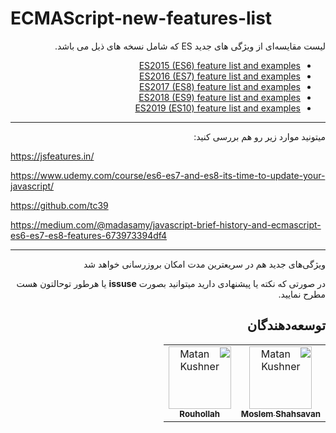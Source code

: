 # ECMAScript-new-features-list

<div dir="rtl">
لیست مقایسه‌ای از ویژگی های جدید ES که شامل نسخه های ذیل می باشد.
<div>

* [ES2015 (ES6) feature list and examples](ES2015.MD)
* [ES2016 (ES7) feature list and examples](ES2016.MD)
* [ES2017 (ES8) feature list and examples](ES2017.MD)
* [ES2018 (ES9) feature list and examples](ES2018.MD)
* [ES2019 (ES10) feature list and examples](ES2019.MD)

---

میتونید موارد زیر رو هم بررسی کنید:

<div dir="ltr">

<https://jsfeatures.in/>

<https://www.udemy.com/course/es6-es7-and-es8-its-time-to-update-your-javascript/>

<https://github.com/tc39>

<https://medium.com/@madasamy/javascript-brief-history-and-ecmascript-es6-es7-es8-features-673973394df4>

</div>

---

ویژگی‌های جدید هم در سریعترین مدت امکان  بروزرسانی خواهد شد

در صورتی که نکته‌ یا پیشنهادی دارید میتوانید بصورت **issuse** یا هرطور توحالتون هست مطرح نمایید.

## توسعه‌دهندگان

<table>
  <tr>
    <td align="center"><a href="https://github.com/m90k7"><img src="https://avatars3.githubusercontent.com/u/16480101?s=460&v=4" width="100px;" alt="Matan Kushner"/><br /><sub><b>Moslem Shahsavan</b></sub></a>
    </td>
    <td align="center"><a href="https://github.com/m90k7"><img src="https://avatars3.githubusercontent.com/u/5365683?s=460&v=4" width="100px;" alt="Matan Kushner"/><br /><sub><b>Rouhollah</b></sub></a>
    </td>
  </tr>
  </table>
